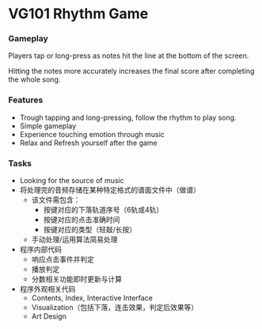 # VG101 Rhythm Game
### Gameplay
Players tap or long-press as notes hit the line at the bottom of the screen.

Hitting the notes more accurately increases the final score after completing the whole song. 

### Features
- Trough tapping and long-pressing, follow the rhythm to play song.
- Simple gameplay
- Experience touching emotion through music
- Relax and Refresh yourself after the game

### Tasks
- Looking for the source of music
- 将处理完的音频存储在某种特定格式的谱面文件中（做谱）
    - 该文件需包含：
        - 按键对应的下落轨道序号（6轨或4轨）
        - 按键对应的点击准确时间
        - 按键对应的类型（轻敲/长按）
    - 手动处理/运用算法简易处理
- 程序内部代码
    - 响应点击事件并判定
    - 播放判定
    - 分数相关功能即时更新与计算
- 程序外观相关代码
    - Contents, Index, Interactive Interface
    - Visualization（包括下落，连击效果，判定后效果等）
    - Art Design
